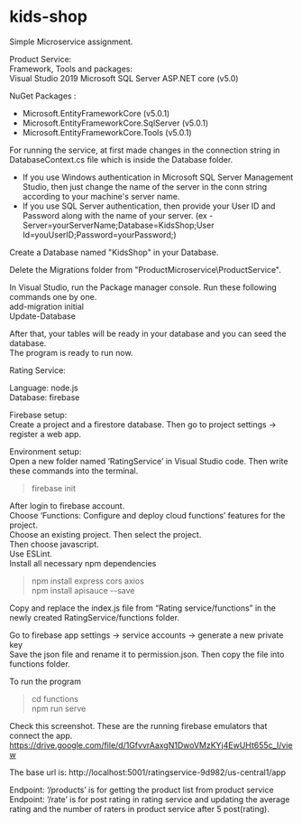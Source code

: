 # kids-shop
Simple Microservice assignment. 

Product Service:    
Framework, Tools and packages:  
Visual Studio 2019 
Microsoft SQL Server 
ASP.NET core (v5.0)   
 
NuGet Packages : 
- Microsoft.EntityFrameworkCore (v5.0.1) 
- Microsoft.EntityFrameworkCore.SqlServer (v5.0.1)   
- Microsoft.EntityFrameworkCore.Tools (v5.0.1)  

For running the service, at first made changes in the connection string in DatabaseContext.cs file which is inside the Database folder.   
- If you use Windows authentication in Microsoft SQL Server Management Studio, then just change the name of the server in the conn string according to your machine's server name. 
- If you use SQL Server authentication, then provide your User ID and Password along with the name of your server. (ex - Server=yourServerName;Database=KidsShop;User Id=youUserID;Password=yourPassword;)  

Create a Database named "KidsShop" in your Database.   

Delete the Migrations folder from "ProductMicroservice\ProductService".

In Visual Studio, run the Package manager console. Run these following commands one by one.  
add-migration initial  
Update-Database  

After that, your tables will be ready in your database and you can seed the database.   
The program is ready to run now.   
 
Rating Service:   

Language: node.js   
Database: firebase  

Firebase setup:    
Create a project and a firestore database. Then go to project settings -> register a web app.   

Environment setup:   
Open a new folder named ‘RatingService’ in Visual Studio code. Then write these commands into the terminal.   
> firebase init  

After login to firebase account.   
Choose ‘Functions: Configure and deploy cloud functions’ features for the project.   
Choose an existing project. Then select the project.   
Then choose javascript.   
Use ESLint.  
Install all necessary npm dependencies   
> npm install express cors axios   
> npm install apisauce --save   

Copy and replace the index.js file from “Rating service/functions” in the newly created RatingService/functions folder.   
  
Go to firebase app settings -> service accounts -> generate a new private key   
Save the json file and rename it to permission.json. Then copy the file into functions folder.   
  
To run the program   
> cd functions   
> npm run serve   

Check this screenshot. These are the running firebase emulators that connect the app.   
https://drive.google.com/file/d/1GfvvrAaxgN1DwoVMzKYj4EwUHt655c_I/view   
 
The base url is: http://localhost:5001/ratingservice-9d982/us-central1/app   

Endpoint: ‘/products’ is for getting the product list from product service     
Endpoint: ‘/rate’ is for post rating in rating service and updating the average rating and the number of raters in product service after 5 post(rating).   

